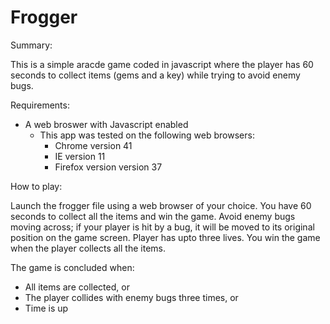 Frogger
===============================

Summary:

This is a simple aracde game coded in javascript where the player has 60 seconds to collect items (gems and a key) while trying to avoid enemy bugs.

Requirements:

- A web broswer with Javascript enabled
	- This app was tested on the following web browsers:
		- Chrome version 41
		- IE version 11
		- Firefox version version 37

How to play:

Launch the frogger file using a web browser of your choice.  You have 60 seconds to collect all the items and win the game.  Avoid enemy bugs moving across; if your player is hit by a bug, it will be moved to its original position on the game screen.  Player has upto three lives.  You win the game when the player collects all the items.

The game is concluded when:

- All items are collected, or
- The player collides with enemy bugs three times, or
- Time is up